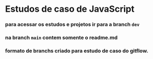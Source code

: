 # Estudos de caso de JavaScript

### para acessar os estudos e projetos ir para a branch `dev`

### na branch `main` contem somente o readme.md

### formato de branchs criado para estudo de caso do gitflow.
